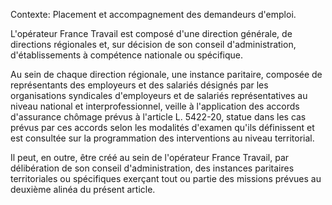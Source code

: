 Contexte: Placement et accompagnement des demandeurs d'emploi.

L'opérateur France Travail est composé d'une direction générale, de directions régionales et, sur décision de son conseil d'administration, d'établissements à compétence nationale ou spécifique.

Au sein de chaque direction régionale, une instance paritaire, composée de représentants des employeurs et des salariés désignés par les organisations syndicales d'employeurs et de salariés représentatives au niveau national et interprofessionnel, veille à l'application des accords d'assurance chômage prévus à l'article L. 5422-20, statue dans les cas prévus par ces accords selon les modalités d'examen qu'ils définissent et est consultée sur la programmation des interventions au niveau territorial.

Il peut, en outre, être créé au sein de l'opérateur France Travail, par délibération de son conseil d'administration, des instances paritaires territoriales ou spécifiques exerçant tout ou partie des missions prévues au deuxième alinéa du présent article.